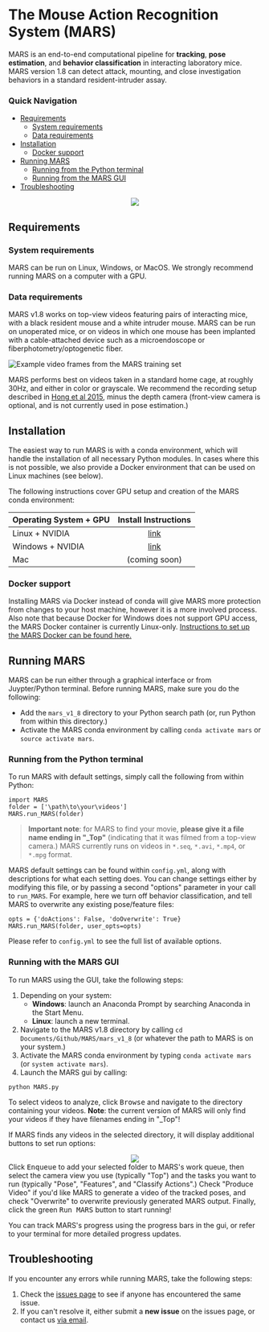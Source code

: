 # The **M**ouse **A**ction **R**ecognition **S**ystem (**MARS**)

MARS is an end-to-end computational pipeline for **tracking**, **pose estimation**, and **behavior classification** in interacting laboratory mice. MARS version 1.8 can detect attack, mounting, and close investigation behaviors in a standard resident-intruder assay.

### Quick Navigation
* [Requirements](#requirements)
    * [System requirements](#system-requirements)
    * [Data requirements](#data-requirements)
* [Installation](#installation)
    * [Docker support](#docker-support)
* [Running MARS](#running-mars)
    * [Running from the Python terminal](#running-from-the-python-terminal)
    * [Running from the MARS GUI](#running-from-the-mars-gui)
 * [Troubleshooting](#troubleshooting)

<div align=center>
<img src='https://github.com/neuroethology/MARS/blob/develop/docs/mars_demo.gif?raw=true'>
</div>

## Requirements
### System requirements
MARS can be run on Linux, Windows, or MacOS. We strongly recommend running MARS on a computer with a GPU.

### Data requirements
MARS v1.8 works on top-view videos featuring pairs of interacting mice, with a black resident mouse and a white intruder mouse. MARS can be run on unoperated mice, or on videos in which one mouse has been implanted with a cable-attached device such as a microendoscope or fiberphotometry/optogenetic fiber.

![Example video frames from the MARS training set](docs/sample_arenas.png)

MARS performs best on videos taken in a standard home cage, at roughly 30Hz, and either in color or grayscale. We recommend the recording setup described in [Hong et al 2015](https://www.pnas.org/content/112/38/E5351.short), minus the depth camera (front-view camera is optional, and is not currently used in pose estimation.)

## Installation
The easiest way to run MARS is with a conda environment, which will handle the installation of all necessary Python modules. In cases where this is not possible, we also provide a Docker environment that can be used on Linux machines (see below).

The following instructions cover GPU setup and creation of the MARS conda environment:

|Operating System + GPU | Install Instructions |
|---|:---:|
|Linux + NVIDIA | [link](docs/install_linux_nvidia.md) |
|Windows + NVIDIA | [link](docs/install_windows_nvidia.md) |
|Mac | (coming soon) |


### Docker support
Installing MARS via Docker instead of conda will give MARS more protection from changes to your host machine, however it is a more involved process. Also note that because Docker for Windows does not support GPU access, the MARS Docker container is currently Linux-only. [Instructions to set up the MARS Docker can be found here.](docs/Docker_instructions.md)

## Running MARS
 MARS can be run either through a graphical interface or from Juypter/Python terminal. Before running MARS, make sure you do the following:
 - Add the `mars_v1_8` directory to your Python search path (or, run Python from within this directory.)
 - Activate the MARS conda environment by calling `conda activate mars` or `source activate mars`.

### Running from the Python terminal
To run MARS with default settings, simply call the following from within Python:
```
import MARS
folder = ['\path\to\your\videos']
MARS.run_MARS(folder)
```
> **Important note**: for MARS to find your movie, **please give it a file name ending in "_Top"** (indicating that it was filmed from a top-view camera.) MARS currently runs on videos in `*.seq`, `*.avi`, `*.mp4`, or `*.mpg` format.

MARS default settings can be found within `config.yml`, along with descriptions for what each setting does. You can change settings either by modifying this file, or by passing a second "options" parameter in your call to `run_MARS`. For example, here we turn off behavior classification, and tell MARS to overwrite any existing pose/feature files:
```
opts = {'doActions': False, 'doOverwrite': True}
MARS.run_MARS(folder, user_opts=opts)
```
Please refer to `config.yml` to see the full list of available options.

### Running with the MARS GUI
To run MARS using the GUI, take the following steps:
1. Depending on your system:
   - **Windows**:  launch an Anaconda Prompt by searching Anaconda in the Start Menu.
   - **Linux**:  launch a new terminal.
2. Navigate to the MARS v1.8 directory by calling `cd Documents/Github/MARS/mars_v1_8` (or whatever the path to MARS is on your system.)
3. Activate the MARS conda environment by typing `conda activate mars` (or `system activate mars`).
4. Launch the MARS gui by calling:
```
python MARS.py
```
To select videos to analyze, click <kbd>Browse</kbd> and navigate to the directory containing your videos. **Note**: the current version of MARS will only find your videos if they have filenames ending in "_Top"!

If MARS finds any videos in the selected directory, it will display additional buttons to set run options:
<div align=center>
<img src='https://github.com/neuroethology/MARS/blob/develop/docs/mars_gui.png?raw=true'>
</div>
Click <kbd>Enqueue</kbd> to add your selected folder to MARS's work queue, then select the camera view you use (typically "Top") and the tasks you want to run (typically "Pose", "Features", and "Classify Actions".) Check "Produce Video" if you'd like MARS to generate a video of the tracked poses, and check "Overwrite" to overwrite previously generated MARS output. Finally, click the green <kbd>Run MARS</kbd> button to start running!

You can track MARS's progress using the progress bars in the gui, or refer to your terminal for more detailed progress updates.

## Troubleshooting
If you encounter any errors while running MARS, take the following steps:
1. Check the [issues page](https://github.com/neuroethology/MARS/issues?q=is%3Aissue+) to see if anyone has encountered the same issue.
2. If you can't resolve it, either submit a **new issue** on the issues page, or contact us <A HREF="&#109;&#97;&#105;&#108;&#116;&#111;&#58;%61%6E%6E%2E%6B%65%6E%6E%65%64%79%40%6E%6F%72%74%68%77%65%73%74%65%72%6E%2E%65%64%75">via email</A>.

